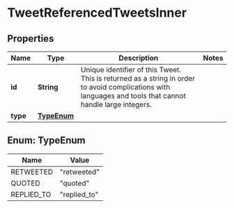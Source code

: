 

# TweetReferencedTweetsInner


## Properties

| Name | Type | Description | Notes |
|------------ | ------------- | ------------- | -------------|
|**id** | **String** | Unique identifier of this Tweet. This is returned as a string in order to avoid complications with languages and tools that cannot handle large integers. |  |
|**type** | [**TypeEnum**](#TypeEnum) |  |  |



## Enum: TypeEnum

| Name | Value |
|---- | -----|
| RETWEETED | &quot;retweeted&quot; |
| QUOTED | &quot;quoted&quot; |
| REPLIED_TO | &quot;replied_to&quot; |




